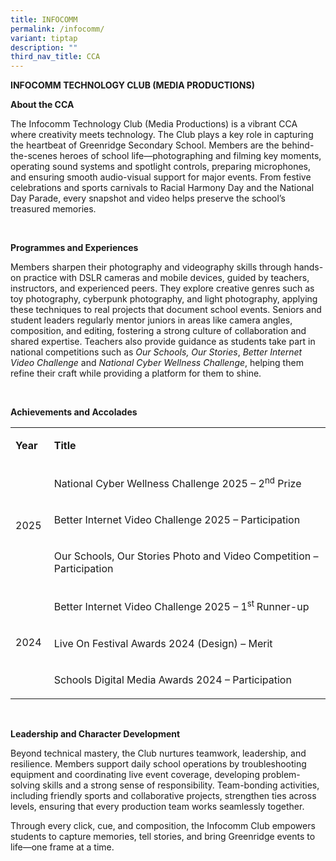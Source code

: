 ```yaml
---
title: INFOCOMM
permalink: /infocomm/
variant: tiptap
description: ""
third_nav_title: CCA
---
```

<p><strong>INFOCOMM TECHNOLOGY CLUB (MEDIA PRODUCTIONS)</strong>&nbsp;</p>
<p><strong>About the CCA</strong>&nbsp;</p>
<p>The Infocomm Technology Club (Media Productions) is a vibrant CCA where
creativity meets technology. The Club plays a key role in capturing the
heartbeat of Greenridge Secondary School. Members are the behind-the-scenes
heroes of school life—photographing and filming key moments, operating
sound systems and spotlight controls, preparing microphones, and ensuring
smooth audio-visual support for major events. From festive celebrations
and sports carnivals to Racial Harmony Day and the National Day Parade,
every snapshot and video helps preserve the school’s treasured memories.&nbsp;</p>
<p>&nbsp;</p>
<p><strong>Programmes and Experiences</strong>&nbsp;</p>
<p>Members sharpen their photography and videography skills through hands-on
practice with DSLR cameras and mobile devices, guided by teachers, instructors,
and experienced peers. They explore creative genres such as toy photography,
cyberpunk photography, and light photography, applying these techniques
to real projects that document school events. Seniors and student leaders
regularly mentor juniors in areas like camera angles, composition, and
editing, fostering a strong culture of collaboration and shared expertise.
Teachers also provide guidance as students take part in national competitions
such as <em>Our Schools, Our Stories</em>, <em>Better Internet Video Challenge</em> and <em>National Cyber Wellness Challenge</em>,
helping them refine their craft while providing a platform for them to
shine.&nbsp;</p>
<p>&nbsp;</p>
<p><strong>Achievements and Accolades</strong>&nbsp;</p>
<table style="minWidth: 50px">
<colgroup>
<col>
<col>
</colgroup>
<tbody>
<tr>
<td rowspan="1" colspan="1">
<p><strong>Year</strong>&nbsp;</p>
</td>
<td rowspan="1" colspan="1">
<p><strong>Title</strong>&nbsp;</p>
</td>
</tr>
<tr>
<td rowspan="3" colspan="1">
<p>2025&nbsp;</p>
</td>
<td rowspan="1" colspan="1">
<p>National Cyber Wellness Challenge 2025 – 2<sup>nd</sup> Prize&nbsp;</p>
</td>
</tr>
<tr>
<td rowspan="1" colspan="1">
<p>Better Internet Video Challenge 2025 – Participation&nbsp;</p>
</td>
</tr>
<tr>
<td rowspan="1" colspan="1">
<p>Our Schools, Our Stories Photo and Video Competition – Participation&nbsp;&nbsp;</p>
</td>
</tr>
<tr>
<td rowspan="3" colspan="1">
<p>2024&nbsp;</p>
</td>
<td rowspan="1" colspan="1">
<p>Better Internet Video Challenge 2025 – 1<sup>st </sup>Runner-up&nbsp;</p>
</td>
</tr>
<tr>
<td rowspan="1" colspan="1">
<p>Live On Festival Awards 2024 (Design) – Merit&nbsp;</p>
</td>
</tr>
<tr>
<td rowspan="1" colspan="1">
<p>Schools Digital Media Awards 2024 – Participation&nbsp;</p>
</td>
</tr>
</tbody>
</table>
<p>&nbsp;</p>
<p><strong>Leadership and Character Development</strong>&nbsp;</p>
<p>Beyond technical mastery, the Club nurtures teamwork, leadership, and
resilience. Members support daily school operations by troubleshooting
equipment and coordinating live event coverage, developing problem-solving
skills and a strong sense of responsibility. Team-bonding activities, including
friendly sports and collaborative projects, strengthen ties across levels,
ensuring that every production team works seamlessly together.&nbsp;</p>
<p>Through every click, cue, and composition, the Infocomm Club empowers
students to capture memories, tell stories, and bring Greenridge events
to life—one frame at a time.&nbsp;</p>
<p>&nbsp;</p>
